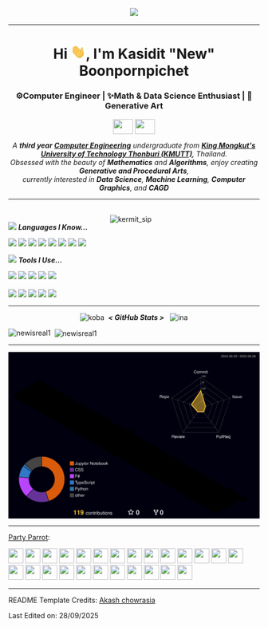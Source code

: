 <p align="center">
  <img src="https://i.ytimg.com/vi/jBfo87raroE/maxresdefault.jpg" height="200">
</p>

<hr>
<h1 align="center">Hi <img src="https://raw.githubusercontent.com/ABSphreak/ABSphreak/master/gifs/Hi.gif" width="30px">, I'm Kasidit "New" Boonpornpichet</h1>
<h3 align="center">⚙️Computer Engineer | ✨Math & Data Science Enthusiast | 🎨Generative Art</h3>
<p align="center">
 <a href="https://example.com"><img align="center" src="https://simpleicons.org/icons/facebook.svg" height="30" width="40"></a>
 <a href="mailto: acc.newisreal@gmail.com"><img align="center" src="https://simpleicons.org/icons/gmail.svg" height="30" width="40"></a>
</p>
<p></p>
<p align="center">
  <em>
    A <b>third year</b> <a href="https://www.cpe.kmutt.ac.th/en/"><b>Computer Engineering</b></a> undergraduate from <a href="https://www.kmutt.ac.th/en"><b>King Mongkut's University of Technology Thonburi (KMUTT)</b></a>, Thailand. <br>
    Obsessed with the beauty of <b>Mathematics</b> and <b>Algorithms</b>, enjoy creating <b>Generative and Procedural Arts</b>, <br>
    currently interested in <b>Data Science</b>, <b>Machine Learning</b>, <b>Computer Graphics</b>, and <b>CAGD</b> 
  </em> 
  <br>
</p>
<hr><br>

<img align="right" width="300px" alt="kermit_sip" src="https://media.giphy.com/media/v1.Y2lkPTc5MGI3NjExa2EweG9seTAzaGI5a3BvaHRpOXY2dTF3c3hwaWI1aGtmOHA2MGd0MSZlcD12MV9naWZzX3NlYXJjaCZjdD1n/Nw8z2olm0nGHC/giphy.gif">

<!-- <p><img src="https://media.giphy.com/media/ObNTw8Uzwy6KQ/giphy.gif" width="30px">&nbsp;<em><strong>Talking about Personal Stuffs…</strong></em></p>
<p>✔ Pronouns: <em><strong>He/His</strong></em> or <em><strong>TeamMaker</strong></em>😉 <br>
✔ I’m currently Developing <strong>Paycron</strong> Payment Gateway <strong>@Plaxonic</strong><br>
✔ I’m currently learning <strong>ReactJS</strong> &amp; <strong>NodeJS</strong><br>
✔ I’m looking to collaborate with any <strong>Open - Source contribution</strong><br>
✔ I’m looking for help for learning <strong>Remote Sensing</strong><br>
✔ I regularly write articles on <a href="https://auth.geeksforgeeks.org/user/akash_chowrasia/articles">GeeksforGeeks</a> <br>
✔ I use to write coad on <a href="https://leetcode.com/Akash_Chowrasia/">leetcode</a> <br>
✔ Ask me about anything, I am happy to help, only if the ball is in my court!😉<br>
✔ Fun fact : <em>At The time of Stress coding, I use to be in half sleeping mode</em><br><br><br><br></p> -->

<p><img src="https://media.giphy.com/media/ObNTw8Uzwy6KQ/giphy.gif" width="30px">&nbsp;<em><strong>Languages I Know…</strong></em></p>
<p align="left"></p>
<p>
        <code><img height="50" src="https://cdn.jsdelivr.net/gh/devicons/devicon@latest/icons/c/c-original.svg" /></code>
        <code><img height="50" src="https://cdn.jsdelivr.net/gh/devicons/devicon@latest/icons/cplusplus/cplusplus-original.svg" /></code>
        <code><img height="50" src="https://cdn.jsdelivr.net/gh/devicons/devicon@latest/icons/python/python-original.svg" /></code>
        <code><img height="50" src="https://cdn.jsdelivr.net/gh/devicons/devicon@latest/icons/wolfram/wolfram-original.svg" /></code>
        <code><img height="50" src="https://cdn.jsdelivr.net/gh/devicons/devicon@latest/icons/html5/html5-original.svg" /></code>
        <code><img height="50" src="https://cdn.jsdelivr.net/gh/devicons/devicon@latest/icons/css3/css3-original.svg" /></code>
        <code><img height="50" src="https://cdn.jsdelivr.net/gh/devicons/devicon@latest/icons/javascript/javascript-original.svg" /></code>
        <code><img height="50" src="https://cdn.jsdelivr.net/gh/devicons/devicon@latest/icons/mysql/mysql-original-wordmark.svg" /></code>
</p>

<p><img src="https://media.giphy.com/media/ObNTw8Uzwy6KQ/giphy.gif" width="30px">&nbsp;<em><strong>Tools I Use…</strong></em></p>
<p align="left"></p>
<p>
        <code><img height="50" src="https://cdn.jsdelivr.net/gh/devicons/devicon@latest/icons/vscode/vscode-original.svg" /></code>
        <code><img height="50" src="https://cdn.jsdelivr.net/gh/devicons/devicon@latest/icons/jupyter/jupyter-original-wordmark.svg" /></code>
        <code><img height="50" src="https://cdn.jsdelivr.net/gh/devicons/devicon@latest/icons/git/git-original.svg" /></code>
        <code><img height="50" src="https://cdn.jsdelivr.net/gh/devicons/devicon@latest/icons/matlab/matlab-original.svg" /></code>
        <code><img height="50" src="https://cdn.jsdelivr.net/gh/devicons/devicon@latest/icons/latex/latex-original.svg" /></code>
        <br><br>
        <code><img height="50" src="https://cdn.jsdelivr.net/gh/devicons/devicon@latest/icons/numpy/numpy-original.svg" /></code>
        <code><img height="50" src="https://cdn.jsdelivr.net/gh/devicons/devicon@latest/icons/pandas/pandas-original-wordmark.svg" /></code>
        <code><img height="50" src="https://cdn.jsdelivr.net/gh/devicons/devicon@latest/icons/matplotlib/matplotlib-original.svg" /></code>
        <code><img height="50" src="https://cdn.jsdelivr.net/gh/devicons/devicon@latest/icons/scikitlearn/scikitlearn-original.svg" /></code>
        <code><img height="50" src="https://cdn.jsdelivr.net/gh/devicons/devicon@latest/icons/p5js/p5js-original.svg" /></code>
</p>
<hr>

<p align="center">
  <img src="https://media.giphy.com/media/v1.Y2lkPTc5MGI3NjExYzU3OGw2eDZ3ZHBncms1czd5Mm15b2pxdTdzZTZ0YnV3bXlvaDF5aCZlcD12MV9zdGlja2Vyc19zZWFyY2gmY3Q9cw/ciJ7GrPZeuFmwrrpqu/giphy.gif" width="50px" alt="koba">&nbsp;
  <i><b>< GitHub Stats ></b></i> &nbsp;
  <img src="https://media.giphy.com/media/v1.Y2lkPTc5MGI3NjExN2tqNWh1amszdThteWt3dzhnenhuN2gyM2tzMGI2dG1ia255emljMCZlcD12MV9zdGlja2Vyc19zZWFyY2gmY3Q9cw/sDd9ud8St0E2muGv5G/giphy.gif" width="50px" alt="ina">
</p>
<p>
  <img align="left" src="https://github-readme-stats.vercel.app/api/top-langs?username=newisreal1&amp;show_icons=true&amp;locale=en&amp;layout=compact" alt="newisreal1">
</p>
<p>&nbsp;
  <img align="center" src="https://github-readme-stats.vercel.app/api?username=newisreal1&amp;show_icons=true&amp;locale=en" alt="newisreal1" width="410">
</p>
<hr>

<p align="center">
  <img align="center" src="./profile-3d-contrib/profile-night-rainbow.svg">
</p>
<hr>

<p><a href="https://cultofthepartyparrot.com">Party Parrot</a>:</p>
<div>
    <img src="https://cultofthepartyparrot.com/parrots/wave1parrot.gif" width="30" height="30">
    <img src="https://cultofthepartyparrot.com/parrots/wave2parrot.gif" width="30" height="30">
    <img src="https://cultofthepartyparrot.com/parrots/wave3parrot.gif" width="30" height="30">
    <img src="https://cultofthepartyparrot.com/parrots/wave4parrot.gif" width="30" height="30">
    <img src="https://cultofthepartyparrot.com/parrots/wave5parrot.gif" width="30" height="30">
    <img src="https://cultofthepartyparrot.com/parrots/wave6parrot.gif" width="30" height="30">
    <img src="https://cultofthepartyparrot.com/parrots/wave7parrot.gif" width="30" height="30">
    <img src="https://cultofthepartyparrot.com/parrots/wave8parrot.gif" width="30" height="30">
    <img src="https://cultofthepartyparrot.com/parrots/wave9parrot.gif" width="30" height="30">
    <img src="https://cultofthepartyparrot.com/parrots/wave1parrot.gif" width="30" height="30">
    <img src="https://cultofthepartyparrot.com/parrots/wave2parrot.gif" width="30" height="30">
    <img src="https://cultofthepartyparrot.com/parrots/wave3parrot.gif" width="30" height="30">
    <img src="https://cultofthepartyparrot.com/parrots/wave4parrot.gif" width="30" height="30">
    <img src="https://cultofthepartyparrot.com/parrots/wave5parrot.gif" width="30" height="30">
    <img src="https://cultofthepartyparrot.com/parrots/wave6parrot.gif" width="30" height="30">
    <img src="https://cultofthepartyparrot.com/parrots/wave7parrot.gif" width="30" height="30">
    <img src="https://cultofthepartyparrot.com/parrots/wave8parrot.gif" width="30" height="30">
    <img src="https://cultofthepartyparrot.com/parrots/wave9parrot.gif" width="30" height="30">
    <img src="https://cultofthepartyparrot.com/parrots/wave1parrot.gif" width="30" height="30">
    <img src="https://cultofthepartyparrot.com/parrots/wave2parrot.gif" width="30" height="30">
    <img src="https://cultofthepartyparrot.com/parrots/wave3parrot.gif" width="30" height="30">
    <img src="https://cultofthepartyparrot.com/parrots/wave4parrot.gif" width="30" height="30">
    <img src="https://cultofthepartyparrot.com/parrots/wave5parrot.gif" width="30" height="30">
    <img src="https://cultofthepartyparrot.com/parrots/wave6parrot.gif" width="30" height="30">
    <img src="https://cultofthepartyparrot.com/parrots/wave7parrot.gif" width="30" height="30">
</div>
<hr>
<p>README Template Credits: <a href="https://github.com/Akash-chowrasia">Akash chowrasia</a></p>
<p>Last Edited on: 28/09/2025</p>
